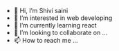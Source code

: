 - 👋 Hi, I’m Shivi saini
- 👀 I’m interested in web developing
- 🌱 I’m currently learning react
- 💞️ I’m looking to collaborate on ...
- 📫 How to reach me ...

<!---
sainishivi/sainishivi is a ✨ special ✨ repository because its `README.md` (this file) appears on your GitHub profile.
You can click the Preview link to take a look at your changes.
--->
